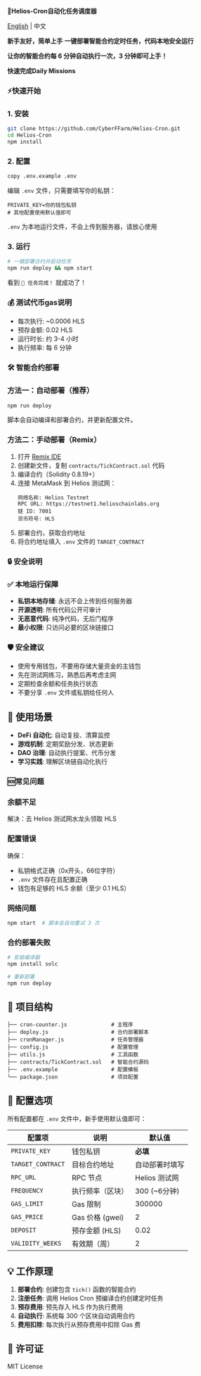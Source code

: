 **🚀Helios-Cron自动化任务调度器**

[English](README_EN.md) | 中文

**新手友好，简单上手**
**一键部署智能合约定时任务，代码本地安全运行**

**让你的智能合约每 6 分钟自动执行一次，3 分钟即可上手！**

**快速完成Daily Missions**

### ⚡快速开始

### 1. 安装
```bash
git clone https://github.com/CyberFFarm/Helios-Cron.git
cd Helios-Cron
npm install
```

### 2. 配置
```bash
copy .env.example .env
```

编辑 `.env` 文件，只需要填写你的私钥：
```env
PRIVATE_KEY=你的钱包私钥
# 其他配置使用默认值即可
```
 `.env` 为本地运行文件，不会上传到服务器，请放心使用

### 3. 运行
```bash
# 一键部署合约并启动任务
npm run deploy && npm start
```

看到 `🎉 任务完成！` 就成功了！



### 💰 测试代币gas说明

- 每次执行: ~0.0006 HLS
- 预存金额: 0.02 HLS
- 运行时长: 约 3-4 小时
- 执行频率: 每 6 分钟

### 🛠️ 智能合约部署

### 方法一：自动部署（推荐）
```bash
npm run deploy
```
脚本会自动编译和部署合约，并更新配置文件。

### 方法二：手动部署（Remix）
1. 打开 [Remix IDE](https://remix.ethereum.org/)
2. 创建新文件，复制 `contracts/TickContract.sol` 代码
3. 编译合约（Solidity 0.8.19+）
4. 连接 MetaMask 到 Helios 测试网：
   ```
   网络名称: Helios Testnet
   RPC URL: https://testnet1.helioschainlabs.org
   链 ID: 7001
   货币符号: HLS
   ```
5. 部署合约，获取合约地址
6. 将合约地址填入 `.env` 文件的 `TARGET_CONTRACT`

### 🔒 安全说明

### ✅ 本地运行保障
- **私钥本地存储**: 永远不会上传到任何服务器
- **开源透明**: 所有代码公开可审计
- **无恶意代码**: 纯净代码，无后门程序
- **最小权限**: 只访问必要的区块链接口

### 🛡️ 安全建议
- 使用专用钱包，不要用存储大量资金的主钱包
- 先在测试网练习，熟悉后再考虑主网
- 定期检查余额和任务执行状态
- 不要分享 `.env` 文件或私钥给任何人

## 🎯 使用场景

- **DeFi 自动化**: 自动复投、清算监控
- **游戏机制**: 定期奖励分发、状态更新  
- **DAO 治理**: 自动执行提案、代币分发
- **学习实践**: 理解区块链自动化执行

### 🆘常见问题

### 余额不足
解决：去 Helios 测试网水龙头领取 HLS

### 配置错误
确保：
- 私钥格式正确（0x开头，66位字符）
- `.env` 文件存在且配置正确
- 钱包有足够的 HLS 余额（至少 0.1 HLS）

### 网络问题
```bash
npm start  # 脚本会自动重试 3 次
```

### 合约部署失败
```bash
# 安装编译器
npm install solc

# 重新部署
npm run deploy
```

## 📁 项目结构

```
├── cron-counter.js              # 主程序
├── deploy.js                    # 合约部署脚本
├── cronManager.js               # 任务管理器
├── config.js                    # 配置管理
├── utils.js                     # 工具函数
├── contracts/TickContract.sol   # 智能合约源码
├── .env.example                 # 配置模板
└── package.json                 # 项目配置
```

## 🔧 配置选项

所有配置都在 `.env` 文件中，新手使用默认值即可：

| 配置项 | 说明 | 默认值 |
|--------|------|--------|
| `PRIVATE_KEY` | 钱包私钥 | **必填** |
| `TARGET_CONTRACT` | 目标合约地址 | 自动部署时填写 |
| `RPC_URL` | RPC 节点 | Helios 测试网 |
| `FREQUENCY` | 执行频率（区块） | 300 (~6分钟) |
| `GAS_LIMIT` | Gas 限制 | 300000 |
| `GAS_PRICE` | Gas 价格 (gwei) | 2 |
| `DEPOSIT` | 预存金额 (HLS) | 0.02 |
| `VALIDITY_WEEKS` | 有效期（周） | 2 |

## 💡 工作原理

1. **部署合约**: 创建包含 `tick()` 函数的智能合约
2. **注册任务**: 调用 Helios Cron 预编译合约创建定时任务
3. **预存费用**: 预先存入 HLS 作为执行费用
4. **自动执行**: 系统每 300 个区块自动调用合约
5. **费用扣除**: 每次执行从预存费用中扣除 Gas 费

## 📄 许可证
MIT License
